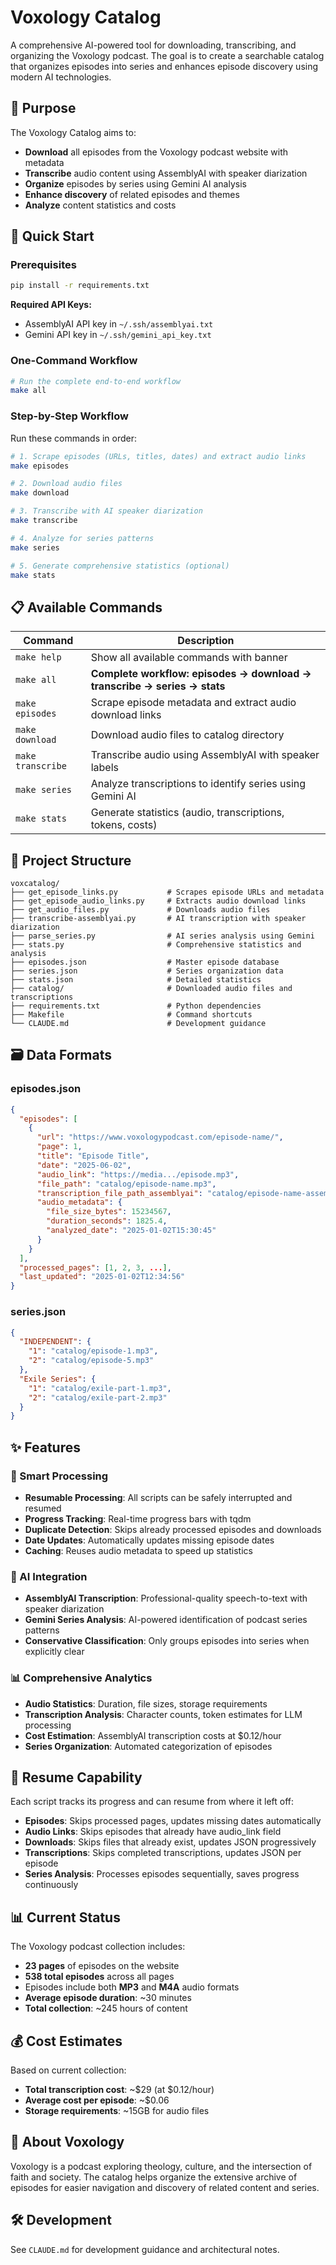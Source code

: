 # Voxology Catalog

A comprehensive AI-powered tool for downloading, transcribing, and organizing the Voxology podcast. The goal is to create a searchable catalog that organizes episodes into series and enhances episode discovery using modern AI technologies.

## 🎯 Purpose

The Voxology Catalog aims to:
- **Download** all episodes from the Voxology podcast website with metadata
- **Transcribe** audio content using AssemblyAI with speaker diarization
- **Organize** episodes by series using Gemini AI analysis
- **Enhance discovery** of related episodes and themes
- **Analyze** content statistics and costs

## 🚀 Quick Start

### Prerequisites
```bash
pip install -r requirements.txt
```

**Required API Keys:**
- AssemblyAI API key in `~/.ssh/assemblyai.txt`
- Gemini API key in `~/.ssh/gemini_api_key.txt`

### One-Command Workflow
```bash
# Run the complete end-to-end workflow
make all
```

### Step-by-Step Workflow
Run these commands in order:

```bash
# 1. Scrape episodes (URLs, titles, dates) and extract audio links
make episodes

# 2. Download audio files
make download

# 3. Transcribe with AI speaker diarization
make transcribe

# 4. Analyze for series patterns
make series

# 5. Generate comprehensive statistics (optional)
make stats
```

## 📋 Available Commands

| Command | Description |
|---------|-------------|
| `make help` | Show all available commands with banner |
| `make all` | **Complete workflow: episodes → download → transcribe → series → stats** |
| `make episodes` | Scrape episode metadata and extract audio download links |
| `make download` | Download audio files to catalog directory |
| `make transcribe` | Transcribe audio using AssemblyAI with speaker labels |
| `make series` | Analyze transcriptions to identify series using Gemini AI |
| `make stats` | Generate statistics (audio, transcriptions, tokens, costs) |

## 📁 Project Structure

```
voxcatalog/
├── get_episode_links.py           # Scrapes episode URLs and metadata
├── get_episode_audio_links.py     # Extracts audio download links
├── get_audio_files.py             # Downloads audio files
├── transcribe-assemblyai.py       # AI transcription with speaker diarization
├── parse_series.py                # AI series analysis using Gemini
├── stats.py                       # Comprehensive statistics and analysis
├── episodes.json                  # Master episode database
├── series.json                    # Series organization data
├── stats.json                     # Detailed statistics
├── catalog/                       # Downloaded audio files and transcriptions
├── requirements.txt               # Python dependencies
├── Makefile                       # Command shortcuts
└── CLAUDE.md                      # Development guidance
```

## 🗃️ Data Formats

### episodes.json
```json
{
  "episodes": [
    {
      "url": "https://www.voxologypodcast.com/episode-name/",
      "page": 1,
      "title": "Episode Title",
      "date": "2025-06-02",
      "audio_link": "https://media.../episode.mp3",
      "file_path": "catalog/episode-name.mp3",
      "transcription_file_path_assemblyai": "catalog/episode-name-assemblyai.txt",
      "audio_metadata": {
        "file_size_bytes": 15234567,
        "duration_seconds": 1825.4,
        "analyzed_date": "2025-01-02T15:30:45"
      }
    }
  ],
  "processed_pages": [1, 2, 3, ...],
  "last_updated": "2025-01-02T12:34:56"
}
```

### series.json
```json
{
  "INDEPENDENT": {
    "1": "catalog/episode-1.mp3",
    "2": "catalog/episode-5.mp3"
  },
  "Exile Series": {
    "1": "catalog/exile-part-1.mp3", 
    "2": "catalog/exile-part-2.mp3"
  }
}
```

## ✨ Features

### 🔄 Smart Processing
- **Resumable Processing**: All scripts can be safely interrupted and resumed
- **Progress Tracking**: Real-time progress bars with tqdm
- **Duplicate Detection**: Skips already processed episodes and downloads
- **Date Updates**: Automatically updates missing episode dates
- **Caching**: Reuses audio metadata to speed up statistics

### 🤖 AI Integration
- **AssemblyAI Transcription**: Professional-quality speech-to-text with speaker diarization
- **Gemini Series Analysis**: AI-powered identification of podcast series patterns
- **Conservative Classification**: Only groups episodes into series when explicitly clear

### 📊 Comprehensive Analytics
- **Audio Statistics**: Duration, file sizes, storage requirements
- **Transcription Analysis**: Character counts, token estimates for LLM processing
- **Cost Estimation**: AssemblyAI transcription costs at $0.12/hour
- **Series Organization**: Automated categorization of episodes

## 🔄 Resume Capability

Each script tracks its progress and can resume from where it left off:
- **Episodes**: Skips processed pages, updates missing dates automatically
- **Audio Links**: Skips episodes that already have audio_link field
- **Downloads**: Skips files that already exist, updates JSON progressively
- **Transcriptions**: Skips completed transcriptions, updates JSON per episode
- **Series Analysis**: Processes episodes sequentially, saves progress continuously

## 📊 Current Status

The Voxology podcast collection includes:
- **23 pages** of episodes on the website
- **538 total episodes** across all pages
- Episodes include both **MP3** and **M4A** audio formats
- **Average episode duration**: ~30 minutes
- **Total collection**: ~245 hours of content

## 💰 Cost Estimates

Based on current collection:
- **Total transcription cost**: ~$29 (at $0.12/hour)
- **Average cost per episode**: ~$0.06
- **Storage requirements**: ~15GB for audio files

## 🎵 About Voxology

Voxology is a podcast exploring theology, culture, and the intersection of faith and society. The catalog helps organize the extensive archive of episodes for easier navigation and discovery of related content and series.

## 🛠️ Development

See `CLAUDE.md` for development guidance and architectural notes.